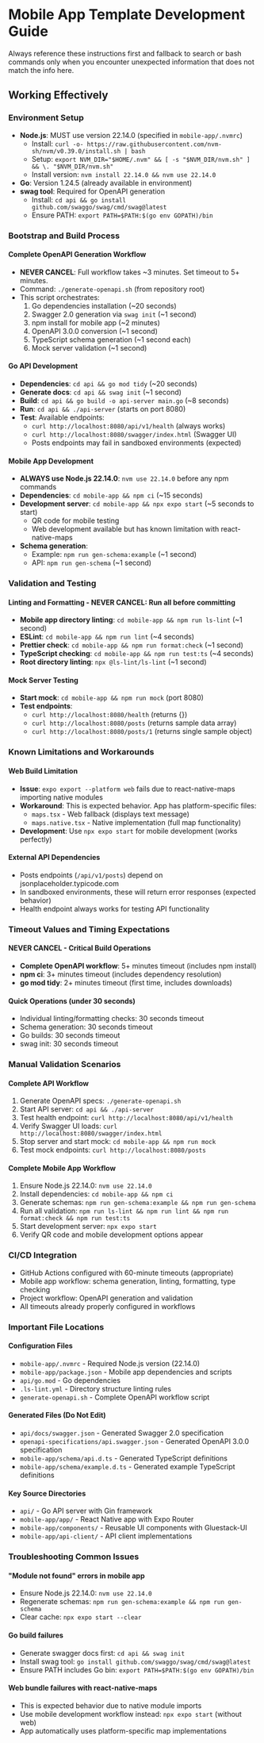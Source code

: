 # Mobile App Template Development Guide

Always reference these instructions first and fallback to search or bash commands only when you encounter unexpected information that does not match the info here.

## Working Effectively

### Environment Setup

- **Node.js**: MUST use version 22.14.0 (specified in `mobile-app/.nvmrc`)
  - Install: `curl -o- https://raw.githubusercontent.com/nvm-sh/nvm/v0.39.0/install.sh | bash`
  - Setup: `export NVM_DIR="$HOME/.nvm" && [ -s "$NVM_DIR/nvm.sh" ] && \. "$NVM_DIR/nvm.sh"`
  - Install version: `nvm install 22.14.0 && nvm use 22.14.0`
- **Go**: Version 1.24.5 (already available in environment)
- **swag tool**: Required for OpenAPI generation
  - Install: `cd api && go install github.com/swaggo/swag/cmd/swag@latest`
  - Ensure PATH: `export PATH=$PATH:$(go env GOPATH)/bin`

### Bootstrap and Build Process

#### Complete OpenAPI Generation Workflow

- **NEVER CANCEL**: Full workflow takes ~3 minutes. Set timeout to 5+ minutes.
- Command: `./generate-openapi.sh` (from repository root)
- This script orchestrates:
  1. Go dependencies installation (~20 seconds)
  2. Swagger 2.0 generation via `swag init` (~1 second)
  3. npm install for mobile app (~2 minutes)
  4. OpenAPI 3.0.0 conversion (~1 second)
  5. TypeScript schema generation (~1 second each)
  6. Mock server validation (~1 second)

#### Go API Development

- **Dependencies**: `cd api && go mod tidy` (~20 seconds)
- **Generate docs**: `cd api && swag init` (~1 second)
- **Build**: `cd api && go build -o api-server main.go` (~8 seconds)
- **Run**: `cd api && ./api-server` (starts on port 8080)
- **Test**: Available endpoints:
  - `curl http://localhost:8080/api/v1/health` (always works)
  - `curl http://localhost:8080/swagger/index.html` (Swagger UI)
  - Posts endpoints may fail in sandboxed environments (expected)

#### Mobile App Development

- **ALWAYS use Node.js 22.14.0**: `nvm use 22.14.0` before any npm commands
- **Dependencies**: `cd mobile-app && npm ci` (~15 seconds)
- **Development server**: `cd mobile-app && npx expo start` (~5 seconds to start)
  - QR code for mobile testing
  - Web development available but has known limitation with react-native-maps
- **Schema generation**:
  - Example: `npm run gen-schema:example` (~1 second)
  - API: `npm run gen-schema` (~1 second)

### Validation and Testing

#### Linting and Formatting - NEVER CANCEL: Run all before committing

- **Mobile app directory linting**: `cd mobile-app && npm run ls-lint` (~1 second)
- **ESLint**: `cd mobile-app && npm run lint` (~4 seconds)
- **Prettier check**: `cd mobile-app && npm run format:check` (~1 second)
- **TypeScript checking**: `cd mobile-app && npm run test:ts` (~4 seconds)
- **Root directory linting**: `npx @ls-lint/ls-lint` (~1 second)

#### Mock Server Testing

- **Start mock**: `cd mobile-app && npm run mock` (port 8080)
- **Test endpoints**:
  - `curl http://localhost:8080/health` (returns {})
  - `curl http://localhost:8080/posts` (returns sample data array)
  - `curl http://localhost:8080/posts/1` (returns single sample object)

### Known Limitations and Workarounds

#### Web Build Limitation

- **Issue**: `expo export --platform web` fails due to react-native-maps importing native modules
- **Workaround**: This is expected behavior. App has platform-specific files:
  - `maps.tsx` - Web fallback (displays text message)
  - `maps.native.tsx` - Native implementation (full map functionality)
- **Development**: Use `npx expo start` for mobile development (works perfectly)

#### External API Dependencies

- Posts endpoints (`/api/v1/posts`) depend on jsonplaceholder.typicode.com
- In sandboxed environments, these will return error responses (expected behavior)
- Health endpoint always works for testing API functionality

### Timeout Values and Timing Expectations

#### NEVER CANCEL - Critical Build Operations

- **Complete OpenAPI workflow**: 5+ minutes timeout (includes npm install)
- **npm ci**: 3+ minutes timeout (includes dependency resolution)
- **go mod tidy**: 2+ minutes timeout (first time, includes downloads)

#### Quick Operations (under 30 seconds)

- Individual linting/formatting checks: 30 seconds timeout
- Schema generation: 30 seconds timeout
- Go builds: 30 seconds timeout
- swag init: 30 seconds timeout

### Manual Validation Scenarios

#### Complete API Workflow

1. Generate OpenAPI specs: `./generate-openapi.sh`
2. Start API server: `cd api && ./api-server`
3. Test health endpoint: `curl http://localhost:8080/api/v1/health`
4. Verify Swagger UI loads: `curl http://localhost:8080/swagger/index.html`
5. Stop server and start mock: `cd mobile-app && npm run mock`
6. Test mock endpoints: `curl http://localhost:8080/posts`

#### Complete Mobile App Workflow

1. Ensure Node.js 22.14.0: `nvm use 22.14.0`
2. Install dependencies: `cd mobile-app && npm ci`
3. Generate schemas: `npm run gen-schema:example && npm run gen-schema`
4. Run all validation: `npm run ls-lint && npm run lint && npm run format:check && npm run test:ts`
5. Start development server: `npx expo start`
6. Verify QR code and mobile development options appear

### CI/CD Integration

- GitHub Actions configured with 60-minute timeouts (appropriate)
- Mobile app workflow: schema generation, linting, formatting, type checking
- Project workflow: OpenAPI generation and validation
- All timeouts already properly configured in workflows

### Important File Locations

#### Configuration Files

- `mobile-app/.nvmrc` - Required Node.js version (22.14.0)
- `mobile-app/package.json` - Mobile app dependencies and scripts
- `api/go.mod` - Go dependencies
- `.ls-lint.yml` - Directory structure linting rules
- `generate-openapi.sh` - Complete OpenAPI workflow script

#### Generated Files (Do Not Edit)

- `api/docs/swagger.json` - Generated Swagger 2.0 specification
- `openapi-specifications/api.swagger.json` - Generated OpenAPI 3.0.0 specification
- `mobile-app/schema/api.d.ts` - Generated TypeScript definitions
- `mobile-app/schema/example.d.ts` - Generated example TypeScript definitions

#### Key Source Directories

- `api/` - Go API server with Gin framework
- `mobile-app/app/` - React Native app with Expo Router
- `mobile-app/components/` - Reusable UI components with Gluestack-UI
- `mobile-app/api-client/` - API client implementations

### Troubleshooting Common Issues

#### "Module not found" errors in mobile app

- Ensure Node.js 22.14.0: `nvm use 22.14.0`
- Regenerate schemas: `npm run gen-schema:example && npm run gen-schema`
- Clear cache: `npx expo start --clear`

#### Go build failures

- Generate swagger docs first: `cd api && swag init`
- Install swag tool: `go install github.com/swaggo/swag/cmd/swag@latest`
- Ensure PATH includes Go bin: `export PATH=$PATH:$(go env GOPATH)/bin`

#### Web bundle failures with react-native-maps

- This is expected behavior due to native module imports
- Use mobile development workflow instead: `npx expo start` (without web)
- App automatically uses platform-specific map implementations
